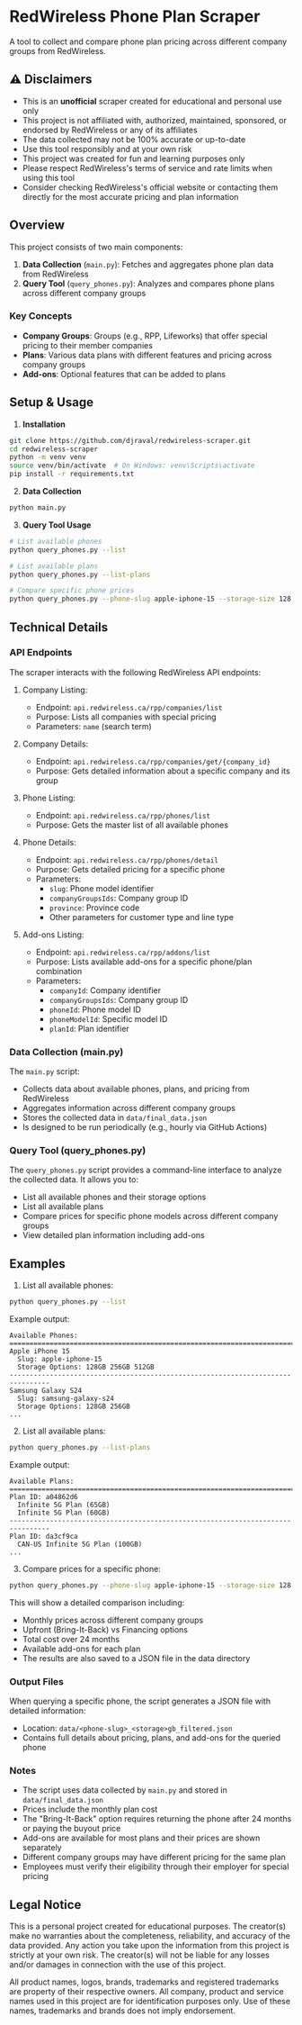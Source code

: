 # RedWireless Phone Plan Scraper

A tool to collect and compare phone plan pricing across different company groups from RedWireless.

## ⚠️ Disclaimers

- This is an **unofficial** scraper created for educational and personal use only
- This project is not affiliated with, authorized, maintained, sponsored, or endorsed by RedWireless or any of its affiliates
- The data collected may not be 100% accurate or up-to-date
- Use this tool responsibly and at your own risk
- This project was created for fun and learning purposes only
- Please respect RedWireless's terms of service and rate limits when using this tool
- Consider checking RedWireless's official website or contacting them directly for the most accurate pricing and plan information

## Overview

This project consists of two main components:
1. **Data Collection** (`main.py`): Fetches and aggregates phone plan data from RedWireless
2. **Query Tool** (`query_phones.py`): Analyzes and compares phone plans across different company groups

### Key Concepts

- **Company Groups**: Groups (e.g., RPP, Lifeworks) that offer special pricing to their member companies
- **Plans**: Various data plans with different features and pricing across company groups
- **Add-ons**: Optional features that can be added to plans

## Setup & Usage

1. **Installation**
```bash
git clone https://github.com/djraval/redwireless-scraper.git
cd redwireless-scraper
python -m venv venv
source venv/bin/activate  # On Windows: venv\Scripts\activate
pip install -r requirements.txt
```

2. **Data Collection**
```bash
python main.py
```

3. **Query Tool Usage**
```bash
# List available phones
python query_phones.py --list

# List available plans
python query_phones.py --list-plans

# Compare specific phone prices
python query_phones.py --phone-slug apple-iphone-15 --storage-size 128
```

## Technical Details

### API Endpoints

The scraper interacts with the following RedWireless API endpoints:

1. Company Listing:
   - Endpoint: `api.redwireless.ca/rpp/companies/list`
   - Purpose: Lists all companies with special pricing
   - Parameters: `name` (search term)

2. Company Details:
   - Endpoint: `api.redwireless.ca/rpp/companies/get/{company_id}`
   - Purpose: Gets detailed information about a specific company and its group

3. Phone Listing:
   - Endpoint: `api.redwireless.ca/rpp/phones/list`
   - Purpose: Gets the master list of all available phones

4. Phone Details:
   - Endpoint: `api.redwireless.ca/rpp/phones/detail`
   - Purpose: Gets detailed pricing for a specific phone
   - Parameters: 
     - `slug`: Phone model identifier
     - `companyGroupsIds`: Company group ID
     - `province`: Province code
     - Other parameters for customer type and line type

5. Add-ons Listing:
   - Endpoint: `api.redwireless.ca/rpp/addons/list`
   - Purpose: Lists available add-ons for a specific phone/plan combination
   - Parameters:
     - `companyId`: Company identifier
     - `companyGroupsIds`: Company group ID
     - `phoneId`: Phone model ID
     - `phoneModelId`: Specific model ID
     - `planId`: Plan identifier

### Data Collection (main.py)

The `main.py` script:
- Collects data about available phones, plans, and pricing from RedWireless
- Aggregates information across different company groups
- Stores the collected data in `data/final_data.json`
- Is designed to be run periodically (e.g., hourly via GitHub Actions)

### Query Tool (query_phones.py)

The `query_phones.py` script provides a command-line interface to analyze the collected data. It allows you to:
- List all available phones and their storage options
- List all available plans
- Compare prices for specific phone models across different company groups
- View detailed plan information including add-ons

## Examples

1. List all available phones:
```bash
python query_phones.py --list
```

Example output:
```
Available Phones:
================================================================================
Apple iPhone 15
  Slug: apple-iphone-15
  Storage Options: 128GB 256GB 512GB
--------------------------------------------------------------------------------
Samsung Galaxy S24
  Slug: samsung-galaxy-s24
  Storage Options: 128GB 256GB
...
```

2. List all available plans:
```bash
python query_phones.py --list-plans
```

Example output:
```
Available Plans:
================================================================================
Plan ID: a04862d6
  Infinite 5G Plan (65GB)
  Infinite 5G Plan (60GB)
--------------------------------------------------------------------------------
Plan ID: da3cf9ca
  CAN-US Infinite 5G Plan (100GB)
...
```

3. Compare prices for a specific phone:
```bash
python query_phones.py --phone-slug apple-iphone-15 --storage-size 128
```

This will show a detailed comparison including:
- Monthly prices across different company groups
- Upfront (Bring-It-Back) vs Financing options
- Total cost over 24 months
- Available add-ons for each plan
- The results are also saved to a JSON file in the data directory

### Output Files

When querying a specific phone, the script generates a JSON file with detailed information:
- Location: `data/<phone-slug>_<storage>gb_filtered.json`
- Contains full details about pricing, plans, and add-ons for the queried phone

### Notes

- The script uses data collected by `main.py` and stored in `data/final_data.json`
- Prices include the monthly plan cost
- The "Bring-It-Back" option requires returning the phone after 24 months or paying the buyout price
- Add-ons are available for most plans and their prices are shown separately
- Different company groups may have different pricing for the same plan
- Employees must verify their eligibility through their employer for special pricing

## Legal Notice

This is a personal project created for educational purposes. The creator(s) make no warranties about the completeness, reliability, and accuracy of the data provided. Any action you take upon the information from this project is strictly at your own risk. The creator(s) will not be liable for any losses and/or damages in connection with the use of this project.

All product names, logos, brands, trademarks and registered trademarks are property of their respective owners. All company, product and service names used in this project are for identification purposes only. Use of these names, trademarks and brands does not imply endorsement.
